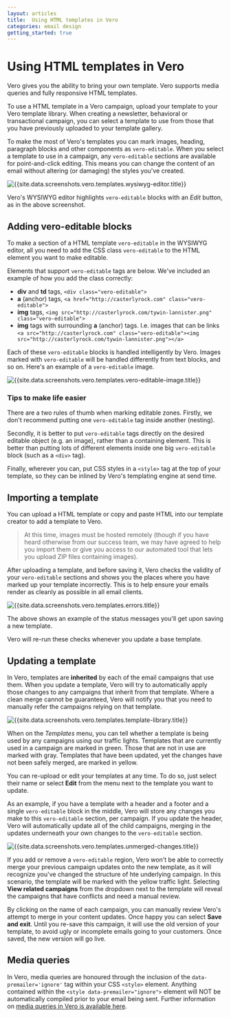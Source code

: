 ```yaml
---
layout: articles
title:  Using HTML templates in Vero
categories: email design
getting_started: true
---
```


# Using HTML templates in Vero

Vero gives you the ability to bring your own template. Vero supports media queries and fully responsive HTML templates.

To use a HTML template in a Vero campaign, upload your template to your Vero template library. When creating a newsletter, behavioral or transactional campaign, you can select a template to use from those that you have previously uploaded to your template gallery.

To make the most of Vero's templates you can mark images, heading, paragraph blocks and other components as `vero-editable`. When you select a template to use in a campaign, any `vero-editable` sections are available for point-and-click editing. This means you can change the content of an email without altering (or damaging) the styles you've created.

![{{site.data.screenshots.vero.templates.wysiwyg-editor.title}}]({{site.data.screenshots.vero.templates.wysiwyg-editor.image}})

Vero's WYSIWYG editor highlights `vero-editable` blocks with an *Edit* button, as in the above screenshot.

## Adding vero-editable blocks

To make a section of a HTML template `vero-editable` in the WYSIWYG editor, all you need to add the CSS class `vero-editable` to the HTML element you want to make editable.

Elements that support `vero-editable` tags are below. We've included an example of how you add the class correctly:

- **div** and **td** tags, `<div class="vero-editable">`
- **a** (anchor) tags, `<a href="http://casterlyrock.com" class="vero-editable">`
- **img** tags, `<img src="http://casterlyrock.com/tywin-lannister.png" class="vero-editable">`
- **img** tags with surrounding **a** (anchor) tags. I.e. images that can be links `<a src="http://casterlyrock.com" class="vero-editable"><img src="http://casterlyrock.com/tywin-lannister.png"></a>`

Each of these `vero-editable` blocks is handled intelligently by Vero. Images marked with `vero-editable` will be handled differently from text blocks, and so on. Here's an example of a `vero-editable` image.

![{{site.data.screenshots.vero.templates.vero-editable-image.title}}]({{site.data.screenshots.vero.templates.vero-editable-image.image}})

### Tips to make life easier

There are a two rules of thumb when marking editable zones. Firstly, we don't recommend putting one `vero-editable` tag inside another (nesting).

Secondly, it is better to put `vero-editable` tags directly on the desired editable object (e.g. an image), rather than a containing element. This is better than putting lots of different elements inside one big `vero-editable` block (such as a `<div>` tag).

Finally, wherever you can, put CSS styles in a `<style>` tag at the top of your template, so they can be inlined by Vero's templating engine at send time.

## Importing a template

You can upload a HTML template or copy and paste HTML into our template creator to add a template to Vero.

<blockquote class="snippet">At this time, images must be hosted remotely (though if you have heard otherwise from our success team, we may have agreed to help you import them or give you access to our automated tool that lets you upload ZIP files containing images).</blockquote>

After uploading a template, and before saving it, Vero checks the validity of your `vero-editable` sections and shows you the places where you have marked up your template incorrectly. This is to help ensure your emails render as cleanly as possible in all email clients.

![{{site.data.screenshots.vero.templates.errors.title}}]({{site.data.screenshots.vero.templates.errors.image}})

The above shows an example of the status messages you'll get upon saving a new template.

Vero will re-run these checks whenever you update a base template.

## Updating a template

In Vero, templates are **inherited** by each of the email campaigns that use them. When you update a template, Vero will try to automatically apply those changes to any campaigns that inherit from that template. Where a clean merge cannot be guaranteed, Vero will notify you that you need to manually refer the campaigns relying on that template.

![{{site.data.screenshots.vero.templates.template-library.title}}]({{site.data.screenshots.vero.templates.template-library.image}})

When on the *Templates* menu, you can tell whether a template is being used by any campaigns using our traffic lights. Templates that are currently used in a campaign are marked in green. Those that are not in use are marked with gray. Templates that have been updated, yet the changes have not been safely merged, are marked in yellow.

You can re-upload or edit your templates at any time. To do so, just select their name or select **Edit** from the menu next to the template you want to update.

As an example, if you have a template with a header and a footer and a single `vero-editable` block in the middle, Vero will store any changes you make to this `vero-editable` section, per campaign. If you update the header, Vero will automatically update all of the child campaigns, merging in the updates underneath your own changes to the `vero-editable` section.

![{{site.data.screenshots.vero.templates.unmerged-changes.title}}]({{site.data.screenshots.vero.templates.unmerged-changes.image}})

If you add or remove a `vero-editable` region, Vero won't be able to correctly merge your previous campaign updates onto the new template, as it will recognize you've changed the structure of hte underlying campaign. In this scenario, the template will be marked with the yellow traffic light. Selecting **View related campaigns** from the dropdown next to the template will reveal the campaigns that have conflicts and need a manual review.

By clicking on the name of each campaign, you can manually review Vero's attempt to merge in your content updates. Once happy you can select **Save and exit**. Until you re-save this campaign, it will use the old version of your template, to avoid ugly or incomplete emails going to your customers. Once saved, the new version will go live.

## Media queries
In Vero, media queries are honoured through the inclusion of the `data-premailer='ignore'` tag within your CSS `<style>` element. Anything contained within the `<style data-premailer="ignore">` element will NOT be automatically compiled prior to your email being sent. Further information on [media queries in Vero is available here](/articles/media-queries-in-vero.html).
